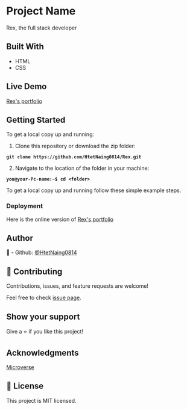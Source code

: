 # Project Name
Rex, the full stack developer

## Built With
- HTML
- CSS

## Live Demo

[Rex's portfolio](https://htetnaing0814.github.io/Rex/)

## Getting Started

To get a local copy up and running:

1. Clone this repository or download the zip folder:

**``git clone https://github.com/HtetNaing0814/Rex.git``**

2. Navigate to the location of the folder in your machine:

**``you@your-Pc-name:~$ cd <folder>``**

To get a local copy up and running follow these simple example steps.

### Deployment

Here is the online version of [Rex's portfolio](https://htetnaing0814.github.io/Rex/)

## Author
👤 - Github: [@HtetNaing0814](https://github.com/Rex)

## 🤝 Contributing
Contributions, issues, and feature requests are welcome!

Feel free to check [issue page](https://github.com/HtetNaing0814/Rex/issues).

## Show your support
Give a ⭐️ if you like this project!

## Acknowledgments
[Microverse](https://bit.ly/MicroverseTN)

## 📝 License
This project is MIT licensed.